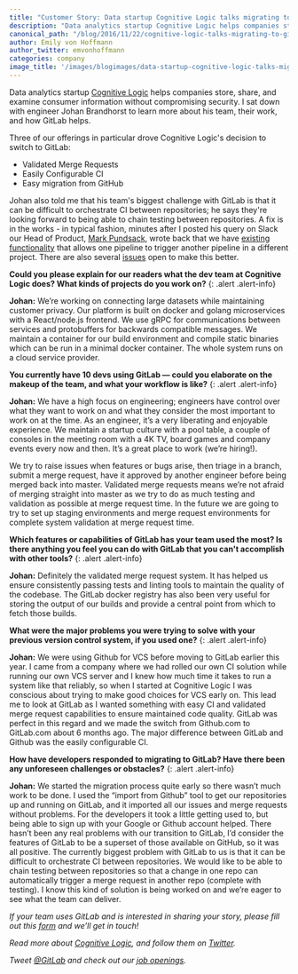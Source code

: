 ```yaml
---
title: "Customer Story: Data startup Cognitive Logic talks migrating to GitLab"
description: "Data analytics startup Cognitive Logic helps companies store, share, and examine consumer information without compromising security."
canonical_path: "/blog/2016/11/22/cognitive-logic-talks-migrating-to-gitlab/"
author: Emily von Hoffmann
author_twitter: emvonhoffmann
categories: company
image_title: '/images/blogimages/data-startup-cognitive-logic-talks-migrating-to-gitlab.jpg'
---
```


Data analytics startup [Cognitive Logic](http://www.cognitivelogic.com/) helps companies store, share, and examine consumer information without compromising security. I sat down with engineer Johan Brandhorst to learn more about his team, their work, and how GitLab helps.

Three of our offerings in particular drove Cognitive Logic's decision to switch to GitLab:

* Validated Merge Requests
* Easily Configurable CI
* Easy migration from GitHub

<!--more-->

Johan also told me that his team's biggest challenge with GitLab is that it can be difficult to orchestrate CI between repositories; he says they're looking forward to being able to chain testing between repositories. A fix is in the works - in typical fashion, minutes after I posted his query on Slack our Head of Product, [Mark Pundsack](https://twitter.com/MarkPundsack), wrote back that we have [existing functionality](https://docs.gitlab.com/ee/ci/triggers/) that allows one pipeline to trigger another pipeline in a different project. There are also several [issues](https://gitlab.com/gitlab-org/gitlab-ee/issues/933) open to make this better.

**Could you please explain for our readers what the dev team at Cognitive Logic does? What kinds of projects do you work on?**
{: .alert .alert-info}

**Johan:** We’re working on connecting large datasets while maintaining customer privacy. Our platform is built on docker and golang microservices with a React/node.js frontend. We use gRPC for communications between services and protobuffers for backwards compatible messages. We maintain a container for our build environment and compile static binaries which can be run in a minimal docker container. The whole system runs on a cloud service provider.

**You currently have 10 devs using GitLab — could you elaborate on the makeup of the team, and what your workflow is like?**
{: .alert .alert-info}

**Johan:** We have a high focus on engineering; engineers have control over what they want to work on and what they consider the most important to work on at the time. As an engineer, it’s a very liberating and enjoyable experience. We maintain a startup culture with a pool table, a couple of consoles in the meeting room with a 4K TV, board games and company events every now and then. It’s a great place to work (we’re hiring!).

We try to raise issues when features or bugs arise, then triage in a branch, submit a merge request, have it approved by another engineer before being merged back into master. Validated merge requests means we’re not afraid of merging straight into master as we try to do as much testing and validation as possible at merge request time. In the future we are going to try to set up staging environments and merge request environments for complete system validation at merge request time.

**Which features or capabilities of GitLab has your team used the most? Is there anything you feel you can do with GitLab that you can't accomplish with other tools?**
{: .alert .alert-info}

**Johan:** Definitely the validated merge request system. It has helped us ensure consistently passing tests and linting tools to maintain the quality of the codebase. The GitLab docker registry has also been very useful for storing the output of our builds and provide a central point from which to fetch those builds.

**What were the major problems you were trying to solve with your previous version control system, if you used one?**
{: .alert .alert-info}

**Johan:** We were using Github for VCS before moving to GitLab earlier this year. I came from a company where we had rolled our own CI solution while running our own VCS server and I knew how much time it takes to run a system like that reliably, so when I started at Cognitive Logic I was conscious about trying to make good choices for VCS early on. This lead me to look at GitLab as I wanted something with easy CI and validated merge request capabilities to ensure maintained code quality. GitLab was perfect in this regard and we made the switch from Github.com to GitLab.com about 6 months ago. The major difference between GitLab and Github was the easily configurable CI.

**How have developers responded to migrating to GitLab? Have there been any unforeseen challenges or obstacles?**
{: .alert .alert-info}

**Johan:** We started the migration process quite early so there wasn’t much work to be done. I used the “import from Github” tool to get our repositories up and running on GitLab, and it imported all our issues and merge requests without problems. For the developers it took a little getting used to, but being able to sign up with your Google or Github account helped. There hasn’t been any real problems with our transition to GitLab, I’d consider the features of GitLab to be a superset of those available on GitHub, so it was all positive. The currently biggest problem with GitLab to us is that it can be difficult to orchestrate CI between repositories. We would like to be able to chain testing between repositories so that a change in one repo can automatically trigger a merge request in another repo (complete with testing). I know this kind of solution is being worked on and we’re eager to see what the team can deliver.

*If your team uses GitLab and is interested in sharing your story, please fill out this [form]( https://docs.google.com/a/gitlab.com/forms/d/1K8ZTS1QvSSPos6mVh1ol8ZyagInYctX3fb9eglzeK70/edit)  and we’ll get in touch!*

_Read more about [Cognitive Logic](http://www.cognitivelogic.com/), and follow them on [Twitter](https://twitter.com/cognitivelogic)._

_Tweet [@GitLab](https://twitter.com/gitlab) and check out our [job openings](/jobs/)._
